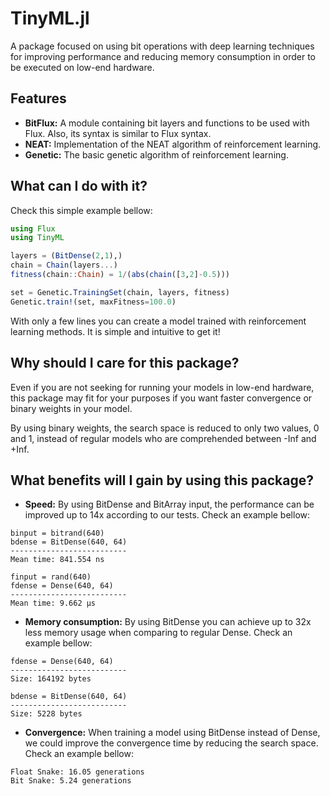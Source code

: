 # TinyML.jl
A package focused on using bit operations with deep learning techniques for improving performance and reducing memory consumption in order to be executed on low-end hardware.

## Features
* **BitFlux:** A module containing bit layers and functions to be used with Flux. Also, its syntax is similar to Flux syntax.
* **NEAT:** Implementation of the NEAT algorithm of reinforcement learning.
* **Genetic:** The basic genetic algorithm of reinforcement learning.

## What can I do with it?
Check this simple example bellow:
```julia
using Flux
using TinyML

layers = (BitDense(2,1),)
chain = Chain(layers...)
fitness(chain::Chain) = 1/(abs(chain([3,2]-0.5)))

set = Genetic.TrainingSet(chain, layers, fitness)
Genetic.train!(set, maxFitness=100.0)
```
With only a few lines you can create a model trained with reinforcement learning methods. It is simple and intuitive to get it!

## Why should I care for this package?
Even if you are not seeking for running your models in low-end hardware, this package may fit for your purposes if you want faster convergence or binary weights in your model.

By using binary weights, the search space is reduced to only two values, 0 and 1, instead of regular models who are comprehended between -Inf and +Inf.

## What benefits will I gain by using this package?
* **Speed:** By using BitDense and BitArray input, the performance can be improved up to 14x according to our tests. Check an example bellow:
```
binput = bitrand(640)
bdense = BitDense(640, 64)
--------------------------
Mean time: 841.554 ns

finput = rand(640)
fdense = Dense(640, 64)
--------------------------
Mean time: 9.662 μs
```
* **Memory consumption:** By using BitDense you can achieve up to 32x less memory usage when comparing to regular Dense. Check an example bellow:
```
fdense = Dense(640, 64)
--------------------------
Size: 164192 bytes

bdense = BitDense(640, 64)
--------------------------
Size: 5228 bytes
```
* **Convergence:** When training a model using BitDense instead of Dense, we could improve the convergence time by reducing the search space. Check an example bellow:
```
Float Snake: 16.05 generations
Bit Snake: 5.24 generations
```